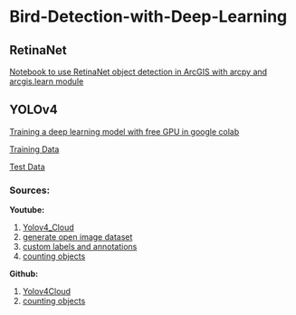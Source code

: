 # Bird-Detection-with-Deep-Learning

## RetinaNet

[Notebook to use RetinaNet object detection in ArcGIS with arcpy and arcgis.learn module](https://github.com/jona159/Bird-Detection-with-Deep-Learning/tree/main/RetinaNet)

## YOLOv4

[Training a deep learning model with free GPU in google colab](https://github.com/jona159/Bird-Detection-with-Deep-Learning/tree/main/yolov4_colab)

[Training Data](https://drive.google.com/file/d/19qVw5mIm2I72W0-YS62nJb_6OSDeRgRk/view?usp=sharing)

[Test Data](https://drive.google.com/file/d/1Hbe81PaTQ7DlPAgAtUfT5b6IJnLZDZfG/view?usp=sharing)

### __Sources__: 

__Youtube:__ 

1. [Yolov4_Cloud](https://youtu.be/mmj3nxGT2YQ)
2. [generate open image dataset](https://www.youtube.com/watch?v=_4A9inxGqRM)
3. [custom labels and annotations](https://www.youtube.com/watch?v=EGQyDla8JNU)
4. [counting objects](https://www.youtube.com/watch?v=jDwC5m7c7BU&t=394s)

__Github:__

1. [Yolov4Cloud](https://github.com/theAIGuysCode/YOLOv4-Cloud-Tutorial)
2. [counting objects](https://github.com/theAIGuysCode/yolov4-custom-functions)


